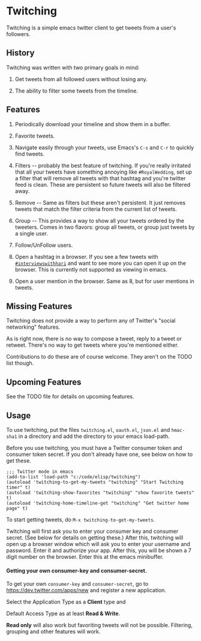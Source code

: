 Twitching
=========

Twitching is a simple emacs twitter client to get tweets
from a user's followers.

History
-------

Twitching was written with two primary goals in mind:

1. Get tweets from all followed users without losing any.

2. The ability to filter some tweets from the timeline.

Features
--------

1. Periodically download your timeline and show them in a
buffer.

2. Favorite tweets.

3. Navigate easily through your tweets, use Emacs's `C-s`
and `C-r` to quickly find tweets.

4. Filters -- probably the best feature of twitching.  If
you're really irritated that all your tweets have something
annoying like `#RoyalWedding`, set up a filter that will
remove all tweets with that hashtag and you're twitter feed
is clean.  These are persistent so future tweets will also
be filtered away.

5. Remove -- Same as filters but these aren't persistent.
It just removes tweets that match the filter criteria from
the current list of tweets.

6. Group -- This provides a way to show all your tweets
ordered by the tweeters.  Comes in two flavors: group all
tweets, or group just tweets by a single user.

7. Follow/UnFollow users.

8. Open a hashtag in a browser.  If you see a few tweets
with [`#interviewswithhari`](http://twitter.com/#!/search/%23interviewswithhari) and want to see more you can open
it up on the browser.  This is currently not supported as
viewing in emacs.

9. Open a user mention in the browser.  Same as 8, but for
user mentions in tweets.

Missing Features
----------------

Twitching does not provide a way to perform any of Twitter's
"social networking" features.

As is right now, there is no way to compose a tweet, reply
to a tweet or retweet.  There's no way to get tweets where
you're mentioned either.

Contributions to do these are of course welcome.  They
aren't on the TODO list though.

Upcoming Features
-----------------

See the TODO file for details on upcoming features.

Usage
-----

To use twitching, put the files `twitching.el`, `oauth.el`,
`json.el` and `hmac-sha1` in a directory and add the
directory to your emacs load-path.

Before you use twitching, you must have a Twitter consumer
token and consumer token secret.  If you don't already have
one, see below on how to get these.

    ;;; Twitter mode in emacs
    (add-to-list 'load-path "c:/code/elisp/twitching")
    (autoload 'twitching-to-get-my-tweets "twitching" "Start Twitching timer" t)
    (autoload 'twitching-show-favorites "twitching" "show favorite tweets" t)
    (autoload 'twitching-home-timeline-get "twitching" "Get twitter home page" t)

To start getting tweets, do `M-x twitching-to-get-my-tweets`.

Twitching will first ask you to enter your consumer key and
consumer secret.  (See below for details on getting these.)
After this, twitching will open up a browser window which
will ask you to enter your username and password.  Enter it
and authorize your app.  After this, you will be shown a 7
digit number on the browser.  Enter this at the emacs
minibuffer.

#### Getting your own consumer-key and consumer-secret.

To get your own `consumer-key` and `consumer-secret`, go to
<https://dev.twitter.com/apps/new> and register a new
application.

Select the Application Type as a **Client** type and

Default Access Type as at least **Read & Write**.  

**Read only** will also work but favoriting tweets will not
be possible.  Filtering, grouping and other features will
work.
